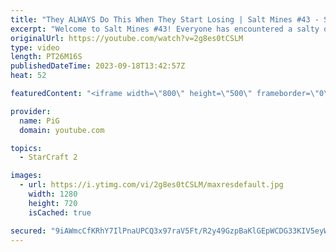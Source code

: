 ```yaml
---
title: "They ALWAYS Do This When They Start Losing | Salt Mines #43 - StarCraft 2"
excerpt: "Welcome to Salt Mines #43! Everyone has encountered a salty or BM opponent on the StarCraft ladder before. Send in your funniest, saltiest replays to RateMyStarCraft@gmail.com with “Salt Mines” in the title + in the body of the email add your IGN & Rank & Why you think your opponent got salty.   Binge"
originalUrl: https://youtube.com/watch?v=2g8es0tCSLM
type: video
length: PT26M16S
publishedDateTime: 2023-09-18T13:42:57Z
heat: 52

featuredContent: "<iframe width=\"800\" height=\"500\" frameborder=\"0\" src=\"https://www.youtube.com/embed/2g8es0tCSLM\" allow=\"accelerometer; autoplay; encrypted-media; gyroscope; picture-in-picture\" allowfullscreen></iframe>"

provider:
  name: PiG
  domain: youtube.com

topics:
  - StarCraft 2

images:
  - url: https://i.ytimg.com/vi/2g8es0tCSLM/maxresdefault.jpg
    width: 1280
    height: 720
    isCached: true

secured: "9iAWmcCfKRhY7IlPnaUPCQ3x97raV5Ft/R2y49GzpBaKlGEpWCDG33KIV5eyWW76Bfei38tomsm1Gtg3t60FFJ3dAaLVDQhIj/xPtH+fkZt/d+WsFMf/FzRPWPDEh9WUa5uZITjVWJcCSRN+uSYWdUq0BmA16jKEsQPsysD/zuUvrsXhZ3RvaQxjpIRBGytg8zkbpzo9Sce2cXKzLxnRC68aZulgABcr0Gos9FPSeSoAC6iVWhIRenVk4P8dIXrmWSe60i5JqlAEK6UoljNIluivQrdRjmHxQtnYVqmoF1lZAfD3LgM/dByUeY+SNrsU7ZUv5VcDo0PJA7liq0ThnOMZp24tmTs7e/t1PLGLGID6Dju2UxbFmYBLQKLA+XvtfGFy6XwIpDlqtL9xgY6j5H1uEoSJhCAEMlWYNhPgxLg=;BQMs22tqkPJq/OBTAhqkww=="
---
```


